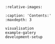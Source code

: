 
```{include} ../../README.md
:relative-images:
```


```{toctree}
:caption: 'Contents:'
:maxdepth: 3

visualisation
example-galery
development-setup
```
